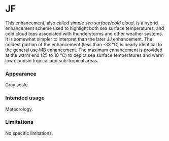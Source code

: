# JF

This enhancement, also called *simple sea surface/cold cloud*, is a hybrid enhancement scheme used to highlight both sea surface temperatures, and cold cloud tops  associated with thunderstorms and other weather systems. It is somewhat simpler to interpret than the later JJ enhancement. The coldest portion of the enhancement (less than -33 °C) is nearly identical to the general use MB enhancement. The maximum  enhancement is provided at the warm end (25 to 10 °C) to depict sea surface temperatures and warm low cloudsin tropical and sub-tropical areas.

### Appearance

Gray scale.

### Intended usage

Meteorology.

### Limitations

No specific limitations.